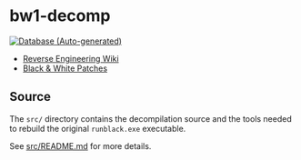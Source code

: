 # bw1-decomp

[![Database (Auto-generated)](https://img.shields.io/badge/Database-(Autogenerated)-669ad3)](https://nightly.link/openblack/bw1-decomp/workflows/headers/main/bw1_decomp_gen_database.zip)

* [Reverse Engineering Wiki](https://github.com/openblack/bw1-decomp/wiki)
* [Black & White Patches](https://github.com/openblack/bw1-patches/tree/master/patches)

## Source
The `src/` directory contains the decompilation source and the tools needed to rebuild the original `runblack.exe` executable.

See [src/README.md](src/README.md) for more details.

